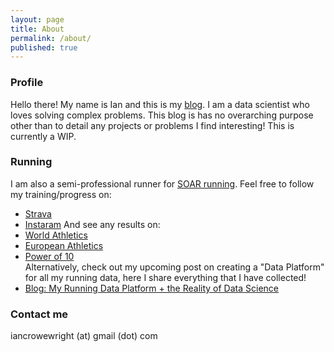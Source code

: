 ```yaml
---
layout: page
title: About
permalink: /about/
published: true
---
```


### Profile

Hello there! My name is Ian and this is my [blog](/). I am a data scientist who loves solving complex problems. This blog is has no overarching purpose other than to detail any projects or problems I find interesting! This is currently a WIP.

### Running

I am also a semi-professional runner for [SOAR running](https://www.soarrunning.com/). Feel free to follow my training/progress on:  
* [Strava](https://www.strava.com/athletes/26846960)
* [Instaram](https://www.instagram.com/iancrowewright/)
And see any results on:  
* [World Athletics](https://worldathletics.org/athletes/great-britain-ni/ian-crowe-wright-14547468)
* [European Athletics](https://www.european-athletics.com/historical-data/athletes/great-britain-ni/ian-crowe-wright-014547468)
* [Power of 10](https://www.thepowerof10.info/athletes/profile.aspx?athleteid=58087)  
Alternatively, check out my upcoming post on creating a "Data Platform" for all my running data, here I share everything that I have collected!
* [Blog: My Running Data Platform + the Reality of Data Science](/my-running-data-platform)

### Contact me

iancrowewright (at) gmail (dot) com

